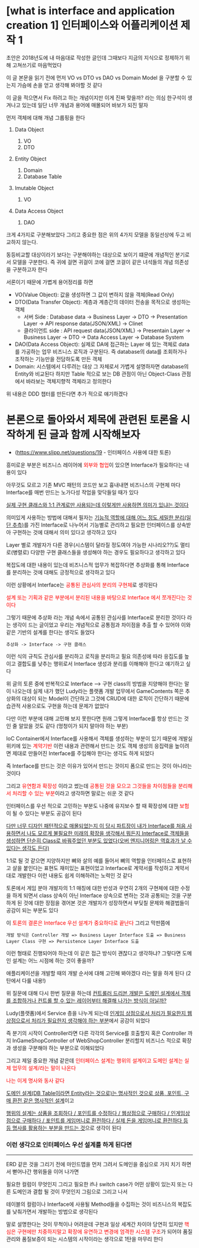 # [what is interface and application creation 1] 인터페이스와 어플리케이션 제작 1

초안은 2018년도에 내 마음대로 작성한 글인데 그때보다 지금의 지식으로 정제하기 위해 고쳐쓰기로 마음먹었다 

이 글 본문을 읽기 전에 먼저 VO vs DTO vs DAO vs Domain Model 을 구분할 수 있는지 가슴에 손을 얻고 생각해 봐야할 것 같다

이 글을 적으면서 Fix 하려고 하는 개념이지만 이게 진짜 맞을까? 라는 의심 한구석이 생겨나고 있는데 일단 너무 개념과 용어에 매몰되어 바보가 되진 말자 

먼저 객체에 대해 개념 그룹핑을 한다 
1. Data Object 
   1. VO
   2. DTO

2. Entity Object 
   1. Domain
   2. Database Table

3. Imutable Object 
   1. VO

4. Data Access Object 
   1. DAO

크게 4가지로 구분해보았다 그리고 중요한 점은 위의 4가지 모델을 동일선상에 두고 비교하지 않는다. 

동등비교할 대상이라기 보다는 구분해야하는 대상으로 보이기 떄문에 개념적인 분기로서 모델을 구분한다. 즉 귀에 걸면 귀걸이 코에 걸면 코걸이 같은 녀석들의 개념 의존성을 구분하고자 한다

서론이기 때문에 가볍게 용어정리를 하면 

* VO(Value Object): 값을 생성하면 그 값이 변하지 않을 객체(Read Only)
* DTO(Data Transfer Object): 계층과 계층간의 데이터 전송을 목적으로 생성하는 객체
  * 서버 Side :  Database data -> Business Layer -> DTO -> Presentation Layer -> API response data(JSON/XML) -> Clinet
  * 클라이언트 side : API request data(JSON/XML) -> Presentain Layer -> Business Layer -> DTO -> Data Access Layer -> Database System
* DAO(Data Access Object): 실제로 DA에 접근하는 Layer 에 있는 객체로 data를 가공하는 업무 비즈니스 로직과 구분된다. 즉 database의 data를 조회하거나 조작하는 기능만을 전담하도록 만든 객체
* Domain: 시스템에서 다루려는 대상 그 자체로서 가볍게 설명하자면 database의 Entity와 비교된다 하지만 Table 적으로 보는 DB 관점이 아닌 Object-Class 관점에서 바라보는 객체지향적 객체라고 정의한다

위 내용은 DDD 챕터를 만든다면 추가 적으로 얘기하겠다 

# 본론으로 돌아와서 제목에 관련된 토론을 시작하게 된 글과 함께 시작해보자
- (https://www.slipp.net/questions/19 - 인터페이스 사용에 대한 토론)

흥미로운 부분은 비즈니스 레이어에 <span style="color:red">외부와 협업</span>이 있으면 Interface가 필요하다는 내용이 있다 

아무것도 모르고 기존 MVC 패턴의 코드만 보고 흉내내면 비즈니스의 구현체 마다 Interface를 매번 만드는 노가다성 작업을 맞닥들일 때가 있다

<u>실제 구현 클래스와 1:1 관계로만 사용되는데 이렇게만 사용하면 의미가 있냐는 것이다</u>

의미있게 사용하는 방법에 대해서 필자는 <u>기능적 역할에 대해 어느 정도 세밀한 분리(일단 추측)</u>를 가진 Interface로 나누어서 기능별로 관리하고 필요한 인터페이스를 상속받아 구현하는 것에 대해서 의미 있다고 생각하고 있다

Layer 별로 개발자가 다른 경우(시스템이 달라질 정도여야 가능한 시나리오??)도 멀티로(병렬로) 다양한 구현 클래스들을 생성해야 하는 경우도 필요하다고 생각하고 있다

복잡도에 대한 내용이 있는데 비즈니스적 업무가 복잡하다면 추상화를 통해 Interface를 분리하는 것에 대해도 긍정적으로 생각하고 있다

이런 상황에서 Interface는 <span style="color:red">공통된 관심사의 분리의 구현체</span>로 생각된다

<span style="color:red">설계 또는 기획과 같은 부분에서 분리된 내용을 바탕으로 Interface 에서 쪼개진다는 것이다</span> 

그렇기 때문에 추상화 라는 개념 속에서 공통된 관심사를 Interface로 분리한 것이다 라는 생각이 드는 글이었고 우리는 개념적으로 공통점과 차이점을 추출 할 수 있어야 이와 같은 기반의 설계를 한다는 생각도 들었다

```
추상화 -> Interface -> 구현 클래스
```

이런 식의 규칙도 관심사를 분리하고 로직을 분리하고 필요 의존성에 따라 응집도를 높이고 결합도를 낮추는 행위로서 Interface 생성과 분리를 이해해야 한다고 얘기하고 싶다

위 글의 토론 중에 반복적으로 Interface –> 구현 class의 방법을 지양해야 한다는 말이 나오는데 실제 내가 했던 Ludy라는 플랫폼 개발 업무에서 GameContents 쪽은 추상화의 대상이 되는 Model이 간단하고 그것에 CRUD에 대한 로직이 간단하기 때문에 습관적 사용으로도 구현을 하는데 문제가 없었다 

다만 이런 부분에 대해 고민해 보지 못한다면 원래 그렇게 Interface를 항상 만드는 것인 줄 알았을 것도 같다 (멍청이가 되지 말아야 하는 부분)

IoC Container에서 Interface를 사용해서 객체를 생성하는 부분이 있기 때문에 개발실 위키에 있는 <span style="color:red">계약기반</span> 이런 내용과 관련해서 만드는 것도 객체 생성의 응집력을 높이려면 제대로 만들어진 Interface를 주입해야 한다는 생각도 하게 되었다

즉 Interface를 만드는 것은 이유가 있어서 만드는 것이지 폼으로 만드는 것이 아니라는 것이다 

그리고 <span style="color:red">유연함과 확장성</span> 이라고 썼는데 <span style="color:red">공통된 것을 모으고 그것들을 차이점들을 분리해서 처리할 수 있는 부분</span>이라고 생각하면 말로는 쉬운 것 같다

인터페이스를 우선 적으로 고민하는 부분도 나중에 유지보수 할 때 확장성에 대한 <span style="color:red">보험</span>이 될 수 있다는 부분도 공감이 된다

<u>다만 너무 디자인 패턴적으로 매몰되었는지 이 당시 파트장이 내가 Interface를 처음 사용하면서 나도 모르게 불필요한 미래의 확장을 생각해서 뭐든지 Interface로 객체들을 생성하면 단순히 Class로 바꿔주었던 부분도 있었다(오버 엔지니어링은 역효과가 날 수 있다는 생각도 든다)</u>

1:1로 될 것 같으면 지양하지만 뼈와 살의 예를 들어서 뼈의 역할을 인터페이스로 표현하고 살을 붙인다는 표현도 재미있는 표현이었고 Interface로 계약서를 작성하고 계약서대로 개발한다 이런 내용도 쉽게 이해하려는 노력인 것 같다

토론에서 게임 분야 개발자의 1:1 매칭에 대한 반성과 우연히 2개의 구현체에 대한 수정을 하게 되면서 class 상속이 아닌 Interface 상속으로 변하는 것과 공통되는 것을 구분하게 된 것에 대한 장점을 겪어본 것은 개발자가 성장하면서 부딪칠 문제와 해결법들이 공감이 되는 부분도 있다

이 <span style="color:red">토론의 결론은 Interface 우선 설계가 중요하다로 끝난다</span> 그리고 막판쯤에

```
개발 방식은 Controller 개발 => Business Layer Interface 도출 => Business Layer Class 구현 => Persistence Layer Interface 도출
```
이런 형태로 진행되어야 하는데 이 같은 접근 방식이 괜찮다고 생각하냐? 그렇다면 도메인 설계는 어느 시점에 하는 것이 좋을까? 

애플리케이션을 개발할 때의 개발 순서에 대해 고민해 봐야겠다 라는 말을 하게 된다 (2탄에서 다룰 내용!)

위 질문에 대해 다시 한번 질문을 하는데 <u>컨트롤러 드리븐 개발은 도메인 설계에서 객체를 조합하거나 컨트롤 할 수 있는 레이어부터 해결해 나가는 방식이 아닐까? </u>

Ludy(플랫폼)에서 Service 층을 나누게 되는데 <u>인게임 상점으로서 처리가 필요한지 웹 상점으로서 처리가 필요한지 생각해야 하는 부분</u>에서 공감이 되었다

즉 분기의 시작이 Controller라면 다른 각각의 Service를 호출할지 혹은 Controller 까지 InGameShopController of WebShopController 분리할지 비즈니스 적으로 확장과 생성을 구분해야 하는 부분으로 이해되었다 

그리고 제일 중요한 개념 같은데 <span style="color:red">인터페이스 설계는 행위의 설계이고 도메인 설계는 실제 업무의 설계/<span>라는 말이 나온다 

<span style="color:red">나는 이게 명사와 동사 같다</span> 

<u>도메인 설계(DB Table이라면 Entity라는 것으로)는 명사적인 것으로 상품, 포인트, 구매 환전 같은 명사적인 설계</u>이고 

<u>행위의 설계는 상품을 조회하다 / 포인트를 수정하다 / 웹상점으로 구매하다 / 인게임상점으로 구매하다 / 포인트를 게임머니로 환전하다 / 실제 돈을 게임머니로 환전하다 등등 명사를 활용하는 부분을 만드는 것</u>으로 생각이 된다

### 이런 생각으로 인터페이스 우선 설계를 하게 된다면
---- 

ERD 같은 것을 그리기 전에 마인드맵을 먼저 그려서 도메인을 중심으로 가지 치기 하면서 뻗어나간 행위들을 이어 나가면

필요한 컬럼이 무엇인지 그리고 필요한 if나 switch case가 어떤 상황이 있는지 또는 다른 도메인과 결합 될 것이 무엇인지 그림으로 그리고 나서 

테이블의 컬럼이나 Interface에 사용될 Method들을 수집하는 것이 비즈니스의 복잡도를 낮춰가면서 개발하는 방법으로 생각된다

말로 설명한다는 것이 무척이나 어려운데 구현과 일상 세계간 차이야 당연히 있지만 <span style="color:red">핵심은 구현에만 치중하지말고 확장에 유연하고 변경에 엄격한 시스템 구조</span>가 되어야 품질관리와 품질보증이 되는 시스템의 시작이라는 생각으로 1탄을 마무리 한다 